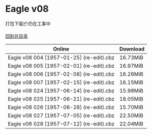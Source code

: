 # Eagle v08

打包下载📦仍在工事中

[回到总目录](/Catalogs.md)







Online | Download
--- | ---
Eagle v08 004 [1957-01-25] (re-edit).cbz | 16.73MiB
Eagle v08 005 [1957-02-01] (re-edit).cbz | 16.97MiB
Eagle v08 006 [1957-02-08] (re-edit).cbz | 16.26MiB
Eagle v08 007 [1957-02-15] (re-edit).cbz | 16.15MiB
Eagle v08 024 [1957-06-14] (re-edit).cbz | 15.98MiB
Eagle v08 025 [1957-06-21] (re-edit).cbz | 18.05MiB
Eagle v08 026 [1957-06-28] (re-edit).cbz | 15.70MiB
Eagle v08 027 [1957-07-05] (re-edit).cbz | 22.50MiB
Eagle v08 028 [1957-07-12] (re-edit).cbz | 22.04MiB
